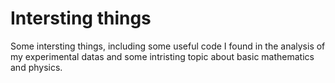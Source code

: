 # Intersting things
 Some intersting things, including some useful code I found in the analysis of my experimental datas and some intristing topic about basic mathematics and physics.
